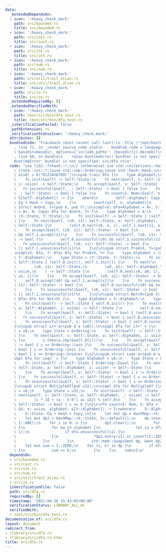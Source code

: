 ```yaml
---
data:
  _extendedDependsOn:
  - icon: ':heavy_check_mark:'
    path: src/bounded.rs
    title: src/bounded.rs
  - icon: ':heavy_check_mark:'
    path: src/cast.rs
    title: src/cast.rs
  - icon: ':heavy_check_mark:'
    path: src/int.rs
    title: src/int.rs
  - icon: ':heavy_check_mark:'
    path: src/num.rs
    title: src/num.rs
  - icon: ':heavy_check_mark:'
    path: src/util/trait_alias.rs
    title: src/util/trait_alias.rs
  - icon: ':heavy_check_mark:'
    path: src/zo.rs
    title: src/zo.rs
  _extendedRequiredBy: []
  _extendedVerifiedWith:
  - icon: ':heavy_check_mark:'
    path: test/src/bin/dfa_test.rs
    title: test/src/bin/dfa_test.rs
  _isVerificationFailed: false
  _pathExtension: rs
  _verificationStatusIcon: ':heavy_check_mark:'
  attributes: {}
  bundledCode: "Traceback (most recent call last):\n  File \"/opt/hostedtoolcache/Python/3.9.5/x64/lib/python3.9/site-packages/onlinejudge_verify/documentation/build.py\"\
    , line 71, in _render_source_code_stat\n    bundled_code = language.bundle(stat.path,\
    \ basedir=basedir, options={'include_paths': [basedir]}).decode()\n  File \"/opt/hostedtoolcache/Python/3.9.5/x64/lib/python3.9/site-packages/onlinejudge_verify/languages/user_defined.py\"\
    , line 68, in bundle\n    raise RuntimeError('bundler is not specified: {}'.format(path.as_posix()))\n\
    RuntimeError: bundler is not specified: src/dfa.rs\n"
  code: "use lib2::fxhash::*;\n// (otherwise) use std::collections::HashMap;\nuse\
    \ crate::int::*;\nuse std::cmp::Ordering;\nuse std::hash::Hash;\n\npub const DIGITS:\
    \ &[u8] = b\"0123456789\";\n\npub trait Dfa {\n    type Alphabet;\n    type State;\n\
    \    fn init(&self) -> Self::State;\n    fn next(&self, s: Self::State, a: Self::Alphabet,\
    \ i: usize) -> Self::State;\n    fn accept(&self, s: Self::State) -> bool;\n \
    \   fn successful(&self, _: Self::State) -> bool { false }\n    fn unsuccessful(&self,\
    \ _: Self::State) -> bool { false }\n    fn count<I: Num>(&self, n: usize, alphabet:\
    \ &[Self::Alphabet]) -> I\n    where\n        Self::Alphabet: Copy,\n        Self::State:\
    \ Eq + Hash + Copy,\n    {\n        count(self, n, alphabet)\n    }\n}\n\npub\
    \ struct And<X, Y>(pub X, pub Y);\n\nimpl<X: Dfa<Alphabet = A>, Y: Dfa<Alphabet\
    \ = A>, A: Copy> Dfa for And<X, Y> {\n    type Alphabet = A;\n    type State =\
    \ (X::State, Y::State);\n    fn init(&self) -> Self::State { (self.0.init(), self.1.init())\
    \ }\n    fn next(&self, (s0, s1): Self::State, a: Self::Alphabet, i: usize) ->\
    \ Self::State {\n        (self.0.next(s0, a, i), self.1.next(s1, a, i))\n    }\n\
    \    fn accept(&self, (s0, s1): Self::State) -> bool {\n        self.0.accept(s0)\
    \ && self.1.accept(s1)\n    }\n    fn successful(&self, (s0, s1): Self::State)\
    \ -> bool {\n        self.0.successful(s0) && self.1.successful(s1)\n    }\n \
    \   fn unsuccessful(&self, (s0, s1): Self::State) -> bool {\n        self.0.unsuccessful(s0)\
    \ || self.1.unsuccessful(s1)\n    }\n}\n\npub struct Prod<X, Y>(pub X, pub Y);\n\
    \nimpl<X: Dfa, Y: Dfa> Dfa for Prod<X, Y> {\n    type Alphabet = (X::Alphabet,\
    \ Y::Alphabet);\n    type State = (X::State, Y::State);\n    fn init(&self) ->\
    \ Self::State { (self.0.init(), self.1.init()) }\n    fn next(\n        &self,\n\
    \        (s0, s1): Self::State,\n        (a0, a1): Self::Alphabet,\n        i:\
    \ usize,\n    ) -> Self::State {\n        (self.0.next(s0, a0, i), self.1.next(s1,\
    \ a1, i))\n    }\n    fn accept(&self, (s0, s1): Self::State) -> bool {\n    \
    \    self.0.accept(s0) && self.1.accept(s1)\n    }\n    fn successful(&self, (s0,\
    \ s1): Self::State) -> bool {\n        self.0.successful(s0) && self.1.successful(s1)\n\
    \    }\n    fn unsuccessful(&self, (s0, s1): Self::State) -> bool {\n        self.0.unsuccessful(s0)\
    \ || self.1.unsuccessful(s1)\n    }\n}\n\npub struct Not<X>(pub X);\n\nimpl<X:\
    \ Dfa> Dfa for Not<X> {\n    type Alphabet = X::Alphabet;\n    type State = X::State;\n\
    \    fn init(&self) -> Self::State { self.0.init() }\n    fn next(&self, s: Self::State,\
    \ a: Self::Alphabet, i: usize) -> Self::State {\n        self.0.next(s, a, i)\n\
    \    }\n    fn accept(&self, s: Self::State) -> bool { !self.0.accept(s) }\n \
    \   fn successful(&self, s: Self::State) -> bool { self.0.unsuccessful(s) }\n\
    \    fn unsuccessful(&self, s: Self::State) -> bool { self.0.successful(s) }\n\
    }\n\npub struct Lt<'a>(pub &'a [u8]);\n\nimpl Dfa for Lt<'_> {\n    type Alphabet\
    \ = u8;\n    type State = Ordering;\n    fn init(&self) -> Self::State { Ordering::Equal\
    \ }\n    fn next(&self, s: Self::State, a: Self::Alphabet, i: usize) -> Self::State\
    \ {\n        s.then(a.cmp(&self.0[i]))\n    }\n    fn accept(&self, s: Self::State)\
    \ -> bool { s == Ordering::Less }\n    fn successful(&self, s: Self::State) ->\
    \ bool { s == Ordering::Less }\n    fn unsuccessful(&self, s: Self::State) ->\
    \ bool { s == Ordering::Greater }\n}\n\npub struct Leq<'a>(pub &'a [u8]);\n\n\
    impl Dfa for Leq<'_> {\n    type Alphabet = u8;\n    type State = Ordering;\n\
    \    fn init(&self) -> Self::State { Ordering::Equal }\n    fn next(&self, s:\
    \ Self::State, a: Self::Alphabet, i: usize) -> Self::State {\n        s.then(a.cmp(&self.0[i]))\n\
    \    }\n    fn accept(&self, s: Self::State) -> bool { s != Ordering::Greater\
    \ }\n    fn successful(&self, s: Self::State) -> bool { s == Ordering::Less }\n\
    \    fn unsuccessful(&self, s: Self::State) -> bool { s == Ordering::Greater }\n\
    }\n\npub struct MultipleOf(pub u32);\n\nimpl Dfa for MultipleOf {\n    type Alphabet\
    \ = u8;\n    type State = u32;\n    fn init(&self) -> Self::State { 0 }\n    fn\
    \ next(&self, s: Self::State, a: Self::Alphabet, _: usize) -> Self::State {\n\
    \        (s * 10 + (a - b'0') as u32) % self.0\n    }\n    fn accept(&self, s:\
    \ Self::State) -> bool { s == 0 }\n}\n\nfn count<I: Num, X: Dfa + ?Sized>(dfa:\
    \ &X, n: usize, alphabet: &[X::Alphabet]) -> I\nwhere\n    X::Alphabet: Copy,\n\
    \    X::State: Eq + Hash + Copy,\n{\n    let mut dp = HashMap::<X::State, I>::default();\n\
    \    let mut dp2 = HashMap::<X::State, I>::default();\n    dp.insert(dfa.init(),\
    \ I::ONE);\n    for i in 0..n {\n        dp2.clear();\n        for (s, k) in dp.drain()\
    \ {\n            for &a in alphabet {\n                let s1 = dfa.next(s, a,\
    \ i);\n                if dfa.unsuccessful(s1) {\n                    continue;\n\
    \                }\n                *dp2.entry(s1).or_insert(I::ZERO) += k;\n\
    \            }\n        }\n        std::mem::swap(&mut dp, &mut dp2);\n    }\n\
    \    let mut sum = I::ZERO;\n    for (s, k) in dp {\n        if dfa.accept(s)\
    \ {\n            sum += k;\n        }\n    }\n    sum\n}\n"
  dependsOn:
  - src/bounded.rs
  - src/cast.rs
  - src/int.rs
  - src/num.rs
  - src/util/trait_alias.rs
  - src/zo.rs
  isVerificationFile: false
  path: src/dfa.rs
  requiredBy: []
  timestamp: '2021-04-26 15:43:03+09:00'
  verificationStatus: LIBRARY_ALL_AC
  verifiedWith:
  - test/src/bin/dfa_test.rs
documentation_of: src/dfa.rs
layout: document
redirect_from:
- /library/src/dfa.rs
- /library/src/dfa.rs.html
title: src/dfa.rs
---
```

